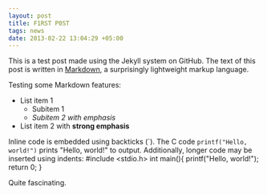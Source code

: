```yaml
---
layout: post
title: F1RST P0ST
tags: news
date: 2013-02-22 13:04:29 +05:00
---
```

This is a test post made using the Jekyll system on GitHub. The text of this post is written in [Markdown](http://en.wikipedia.org/wiki/Markdown), a surprisingly lightweight markup language.

Testing some Markdown features:

* List item 1
	* Subitem 1
	* *Subitem 2 with emphasis*
* List item 2 with **strong emphasis**

Inline code is embedded using backticks (\`). The C code `printf("Hello, world!")` prints "Hello, world!" to output. Additionally, longer code may be inserted using indents:
	#include <stdio.h>
	int main(){
		printf("Hello, world!");
		return 0;
	}

Quite fascinating.